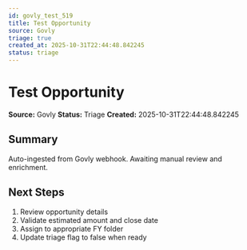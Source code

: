```yaml
---
id: govly_test_519
title: Test Opportunity
source: Govly
triage: true
created_at: 2025-10-31T22:44:48.842245
status: triage
---
```


# Test Opportunity

**Source:** Govly
**Status:** Triage
**Created:** 2025-10-31T22:44:48.842245

## Summary

Auto-ingested from Govly webhook. Awaiting manual review and enrichment.

## Next Steps

1. Review opportunity details
2. Validate estimated amount and close date
3. Assign to appropriate FY folder
4. Update triage flag to false when ready
